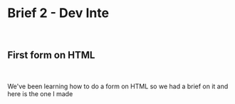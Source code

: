 <h1> Brief 2 - Dev Inte </h1>
<br>
<h2> First form on HTML </h2>
<br>
<p> We've been learning how to do a form on HTML so we had a brief on it and here is the one I made </p>
